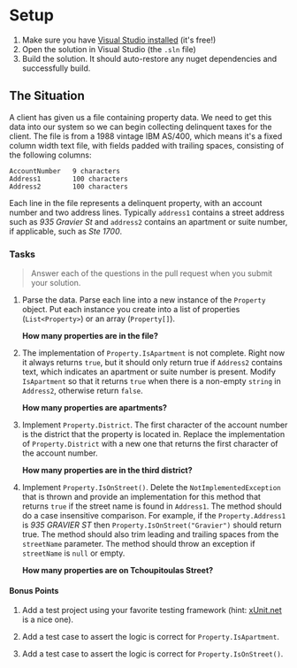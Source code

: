 # Setup

1. Make sure you have [Visual Studio installed](https://www.visualstudio.com) (it's free!)
2. Open the solution in Visual Studio (the `.sln` file)
3. Build the solution. It should auto-restore any nuget dependencies and successfully build.

## The Situation

A client has given us a file containing property data. We need to get this data into our system so we can begin collecting delinquent taxes for the client. The file is from a 1988 vintage IBM AS/400, which means it's a fixed column width text file, with fields padded with trailing spaces, consisting of the following columns:

```
AccountNumber	9 characters
Address1		100 characters
Address2		100 characters
```

Each line in the file represents a delinquent property, with an account number and two address lines. Typically `address1` contains a street address such as _935 Gravier St_ and `address2` contains an apartment or suite number, if applicable, such as _Ste 1700_.

### Tasks

> Answer each of the questions in the pull request when you submit your solution.

1.	Parse the data. Parse each line into a new instance of the `Property` object. Put each instance you create into a list of properties (`List<Property>`) or an array (`Property[]`).

	**How many properties are in the file?**

2.	The implementation of `Property.IsApartment` is not complete. Right now it always returns `true`, but it should only return true if `Address2` contains text, which indicates an apartment or suite number is present. Modify `IsApartment` so that it returns `true` when there is a non-empty `string` in `Address2`, otherwise return `false`.

	**How many properties are apartments?**

3.	Implement `Property.District`. The first character of the account number is the district that the property is located in. Replace the implementation of `Property.District` with a new one that returns the first character of the account number.

	**How many properties are in the third district?**

4.	Implement `Property.IsOnStreet()`. Delete the `NotImplementedException` that is thrown and provide an implementation for this method that returns `true` if the street name is found in `Address1`. The method should do a case insensitive comparison. For example, if the `Property.Address1` is _935 GRAVIER ST_ then `Property.IsOnStreet("Gravier")` should return true. The method should also trim leading and trailing spaces from the `streetName` parameter. The method should throw an exception if `streetName` is `null` or empty.

	**How many properties are on Tchoupitoulas Street?**

#### Bonus Points

1. Add a test project using your favorite testing framework (hint: [xUnit.net](http://xunit.github.io/) is a nice one).

2. Add a test case to assert the logic is correct for `Property.IsApartment`.

3. Add a test case to assert the logic is correct for `Property.IsOnStreet()`.
